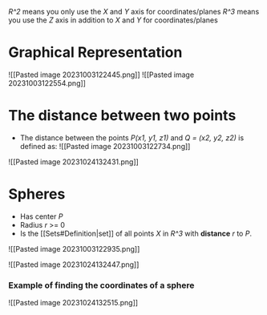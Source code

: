 *R^2* means you only use the *X* and *Y* axis for coordinates/planes
*R^3* means you use the *Z* axis in addition to *X* and *Y* for coordinates/planes

# Graphical Representation

![[Pasted image 20231003122445.png]]
![[Pasted image 20231003122554.png]]

# The distance between two points

- The distance between the points *P(x1, y1, z1)* and *Q = (x2, y2, z2)* is defined as:
![[Pasted image 20231003122734.png]]


![[Pasted image 20231024132431.png]]

# Spheres

- Has center *P*
- Radius *r* >= 0
- Is the [[Sets#Definition|set]] of all points *X* in *R^3* with **distance** *r* to *P*.

![[Pasted image 20231003122935.png]]

![[Pasted image 20231024132447.png]]

### Example of finding the coordinates of a sphere

![[Pasted image 20231024132515.png]]